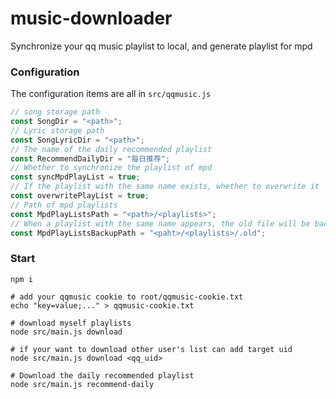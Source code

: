 # music-downloader

Synchronize your qq music playlist to local, and generate playlist for mpd

### Configuration

The configuration items are all in `src/qqmusic.js`

```javascript
// song storage path
const SongDir = "<path>";
// Lyric storage path
const SongLyricDir = "<path>";
// The name of the daily recommended playlist
const RecommendDailyDir = "每日推荐";
// Whether to synchronize the playlist of mpd
const syncMpdPlayList = true;
// If the playlist with the same name exists, whether to overwrite it
const overwritePlayList = true;
// Path of mpd playlists
const MpdPlayListsPath = "<path>/<playlists>";
// When a playlist with the same name appears, the old file will be backed up to this path
const MpdPlayListsBackupPath = "<paht>/<playlists>/.old";
```

### Start

```shell
npm i

# add your qqmusic cookie to root/qqmusic-cookie.txt
echo "key=value;..." > qqmusic-cookie.txt

# download myself playlists
node src/main.js download

# if your want to download other user's list can add target uid
node src/main.js download <qq_uid>

# Download the daily recommended playlist
node src/main.js recommend-daily
```
